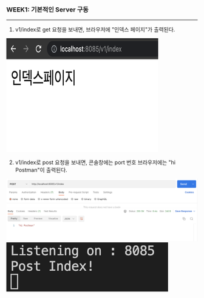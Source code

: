 ### WEEK1: 기본적인 Server 구동
---
1. v1/index로 get 요청을 보내면, 브라우저에 "인덱스 페이지"가 출력된다.
<img src="../image/week1/1.png"  width="400" height="300">


2. v1/index로 post 요청을 보내면, 콘솔창에는 port 번호 브라우저에는 "hi Postman"이 출력된다.
<img src="../image/week1/2-1.png">
<img src="../image/week1/2-2.png" wirdth="100">
